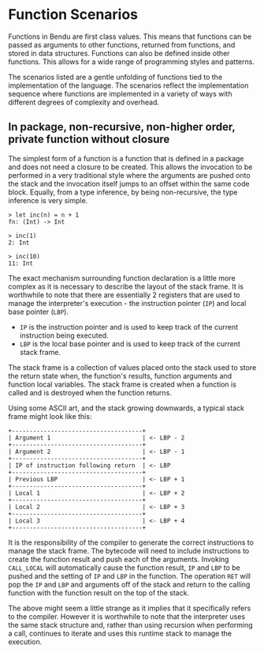 # Function Scenarios

Functions in Bendu are first class values. This means that functions can be
passed as arguments to other functions, returned from functions, and stored in
data structures. Functions can also be defined inside other functions. This
allows for a wide range of programming styles and patterns.

The scenarios listed are a gentle unfolding of functions tied to the
implementation of the language. The scenarios reflect the implementation
sequence where functions are implemented in a variety of ways with different
degrees of complexity and overhead.

## In package, non-recursive, non-higher order, private function without closure

The simplest form of a function is a function that is defined in a package and
does not need a closure to be created. This allows the invocation to be
performed in a very traditional style where the arguments are pushed onto the
stack and the invocation itself jumps to an offset within the same code block.
Equally, from a type inference, by being non-recursive, the type inference is
very simple.

```bendu-repl
> let inc(n) = n + 1
fn: (Int) -> Int

> inc(1)
2: Int

> inc(10)
11: Int
```

The exact mechanism surrounding function declaration is a little more complex as
it is necessary to describe the layout of the stack frame. It is worthwhile to
note that there are essentially 2 registers that are used to manage the
interpreter's execution - the instruction pointer (`IP`) and local base pointer
(`LBP`).

- `IP` is the instruction pointer and is used to keep track of the current
  instruction being executed.
- `LBP` is the local base pointer and is used to keep track of the current stack
  frame.

The stack frame is a collection of values placed onto the stack used to store
the return state when, the function's results, function arguments and function
local variables. The stack frame is created when a function is called and is
destroyed when the function returns.

Using some ASCII art, and the stack growing downwards, a typical stack frame
might look like this:

```
+-------------------------------------+
| Argument 1                          | <- LBP - 2
+-------------------------------------+
| Argument 2                          | <- LBP - 1
+-------------------------------------+
| IP of instruction following return  | <- LBP
+-------------------------------------+
| Previous LBP                        | <- LBP + 1
+-------------------------------------+
| Local 1                             | <- LBP + 2
+-------------------------------------+
| Local 2                             | <- LBP + 3
+-------------------------------------+
| Local 3                             | <- LBP + 4
+-------------------------------------+
```

It is the responsibility of the compiler to generate the correct instructions to
manage the stack frame. The bytecode will need to include instructions to create
the function result and push each of the arguments. Invoking `CALL_LOCAL` will
automatically cause the function result, `IP` and `LBP` to be pushed and the
setting of `IP` and `LBP` in the function. The operation `RET` will pop the `IP`
and `LBP` and arguments off of the stack and return to the calling function with
the function result on the top of the stack.

The above might seem a little strange as it implies that it specifically refers
to the compiler. However it is worthwhile to note that the interpreter uses the
same stack structure and, rather than using recursion when performing a call,
continues to iterate and uses this runtime stack to manage the execution.

